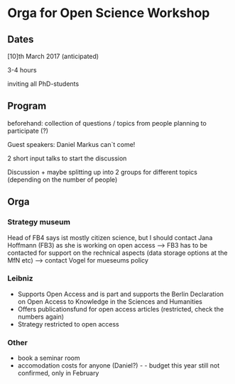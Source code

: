 # Orga for Open Science Workshop

## Dates
[10]th March 2017 (anticipated)

3-4 hours

inviting all PhD-students

## Program
beforehand: collection of questions / topics from people planning to participate (?)

Guest speakers: Daniel
Markus can`t come!

2 short input talks to start the discussion

Discussion + maybe splitting up into 2 groups for different topics (depending on the number of people)

## Orga
### Strategy museum
Head of FB4 says ist mostly citizen science, but I should contact Jana Hoffmann (FB3) as she is working on open access
 --> FB3 has to be contacted for support on the rechnical aspects (data storage options at the MfN etc)
 --> contact Vogel for mueseums policy

### Leibniz
- Supports Open Access and is part and supports the Berlin Declaration on Open Access to Knowledge in the Sciences and Humanities
- Offers publicationsfund for open access articles (restricted, check the numbers again)
- Strategy restricted to open access

### Other
- book a seminar room
- accomodation costs for anyone (Daniel?) - - budget this year still not confirmed, only in February
